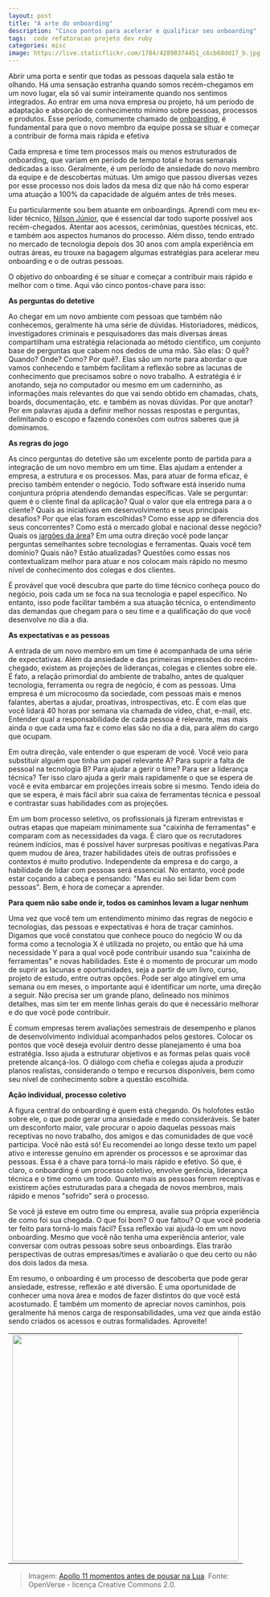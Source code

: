 ```yaml
---
layout: post
title: "A arte do onboarding"
description: "Cinco pontos para acelerar e qualificar seu onboarding"
tags:  code refatoracao projeto dev ruby
categories: misc
image: https://live.staticflickr.com/1784/42898374451_c6cb68dd17_b.jpg
---
```


Abrir uma porta e sentir que todas as pessoas daquela sala estão te olhando. Há uma sensação estranha quando somos recém-chegamos em um novo lugar, ela só vai sumir inteiramente quando nos sentimos integrados. Ao entrar em uma nova empresa ou projeto, há um período de adaptação e absorção de conhecimento mínimo sobre pessoas, processos e produtos. Esse período, comumente chamado de [onboarding](https://www.gupy.io/blog/onboarding), é fundamental para que o novo membro da equipe possa se situar e começar a contribuir de forma mais rápida e efetiva

Cada empresa e time tem processos mais ou menos estruturados de onboarding, que variam em período de tempo total e horas semanais dedicadas a isso. Geralmente, é um período de ansiedade do novo membro da equipe e de descobertas mútuas. Um amigo que passou diversas vezes por esse processo nos dois lados da mesa diz que não há como esperar uma atuação a 100% da capacidade de alguém antes de três meses.

Eu particularmente sou bem atuante em onboardings. Aprendi com meu ex-líder técnico, [Nilson Júnior](https://www.linkedin.com/in/nsmj/), que é essencial dar todo suporte possível aos recém-chegados. Atentar aos acessos, cerimônias, questões técnicas, etc. e também aos aspectos humanos do processo. Além disso, tendo entrado no mercado de tecnologia depois dos 30 anos com ampla experiência em outras áreas, eu trouxe na bagagem algumas estratégias para acelerar meu onboarding e o de outras pessoas.

O objetivo do onboarding é se situar e começar a contribuir mais rápido e melhor com o time. Aqui vão cinco pontos-chave para isso:

**As perguntas do detetive**

Ao chegar em um novo ambiente com pessoas que também não conhecemos, geralmente há uma série de dúvidas. Historiadores, médicos, investigadores criminais e pesquisadores das mais diversas áreas compartilham uma estratégia relacionada ao método científico, um conjunto base de perguntas que cabem nos dedos de uma mão. São elas: O quê? Quando? Onde? Como? Por quê?. Elas são um norte para abordar o que vamos conhecendo e também facilitam a reflexão sobre as lacunas de conhecimento que precisamos sobre o novo trabalho. A estratégia é ir anotando, seja no computador ou mesmo em um caderninho, as informações mais relevantes do que vai sendo obtido em chamadas, chats, boards, documentação, etc. e também as novas dúvidas. Por que anotar? Por em palavras ajuda a definir melhor nossas respostas e perguntas, delimitando o escopo e fazendo conexões com outros saberes que já dominamos.

**As regras do jogo**

As cinco perguntas do detetive são um excelente ponto de partida para a integração de um novo membro em um time. Elas ajudam a entender a empresa, a estrutura e os processos. Mas, para atuar de forma eficaz, é preciso também entender o negócio. Todo software está inserido numa conjuntura própria atendendo demandas específicas. Vale se perguntar: quem é o cliente final da aplicação? Qual o valor que ela entrega para a o cliente? Quais as iniciativas em desenvolvimento e seus principais desafios? Por que elas foram escolhidas? Como esse app se diferencia dos seus concorrentes? Como está o mercado global e nacional desse negócio? Quais os [jargões da área](https://dicionario.priberam.org/jarg%C3%A3o)? Em uma outra direção você pode lançar perguntas semelhantes sobre tecnologias e ferramentas. Quais você tem domínio? Quais não? Estão atualizadas? Questões como essas nos contextualizam melhor para atuar e nos colocam mais rápido no mesmo nível de conhecimento dos colegas e dos clientes.

É provável que você descubra que parte do time técnico conheça pouco do negócio, pois cada um se foca na sua tecnologia e papel específico. No entanto, isso pode facilitar também a sua atuação técnica, o entendimento das demandas que chegam para o seu time e a qualificação do que você desenvolve no dia a dia.

**As expectativas e as pessoas**

A entrada de um novo membro em um time é acompanhada de uma série de expectativas. Além da ansiedade e das primeiras impressões do recém-chegado, existem as projeções de lideranças, colegas e clientes sobre ele. É fato, a relação primordial do ambiente de trabalho, antes de qualquer tecnologia, ferramenta ou regra de negócio, é com as pessoas. Uma empresa é um microcosmo da sociedade, com pessoas mais e menos falantes, abertas a ajudar, proativas, introspectivas, etc. É com elas que você lidará 40 horas por semana via chamada de vídeo, chat, e-mail, etc. Entender qual a responsabilidade de cada pessoa é relevante, mas mais ainda o que cada uma faz e como elas são no dia a dia, para além do cargo que ocupam.

Em outra direção, vale entender o que esperam de você. Você veio para substituir alguém que tinha um papel relevante A? Para suprir a falta de pessoal na tecnologia B? Para ajudar a gerir o time? Para ser a liderança técnica? Ter isso claro ajuda a gerir mais rapidamente o que se espera de você e evita embarcar em projeções irreais sobre si mesmo. Tendo ideia do que se espera, é mais fácil abrir sua caixa de ferramentas técnica e pessoal e contrastar suas habilidades com as projeções.

Em um bom processo seletivo, os profissionais já fizeram entrevistas e outras etapas que mapeiam minimamente sua "caixinha de ferramentas" e comparam com as necessidades da vaga. É claro que os recrutadores reúnem indícios, mas é possível haver surpresas positivas e negativas.Para quem mudou de área, trazer habilidades úteis de outras profissões e contextos é muito produtivo. Independente da empresa e do cargo, a habilidade de lidar com pessoas será essencial. No entanto, você pode estar coçando a cabeça e pensando: "Mas eu não sei lidar bem com pessoas". Bem, é hora de começar a aprender.

**Para quem não sabe onde ir, todos os caminhos levam a lugar nenhum**

Uma vez que você tem um entendimento mínimo das regras de negócio e tecnologias, das pessoas e expectativas é hora de traçar caminhos. Digamos que você constatou que conhece pouco do negócio W ou da forma como a tecnologia X é utilizada no projeto, ou então que há uma necessidade Y para a qual você pode contribuir usando sua "caixinha de ferramentas" e novas habilidades. Este é o momento de procurar um modo de suprir as lacunas e oportunidades, seja a partir de um livro, curso, projeto de estudo, entre outras opções. Pode ser algo atingível em uma semana ou em meses, o importante aqui é identificar um norte, uma direção a seguir. Não precisa ser um grande plano, delineado nos mínimos detalhes, mas sim ter em mente linhas gerais do que é necessário melhorar e do que você pode contribuir.

É comum empresas terem avaliações semestrais de desempenho e planos de desenvolvimento individual acompanhados pelos gestores. Colocar os pontos que você deseja evoluir dentro desse planejamento é uma boa estratégia. Isso ajuda a estruturar objetivos e as formas pelas quais você pretende alcançá-los. O diálogo com chefia e colegas ajuda a produzir planos realistas, considerando o tempo e recursos disponíveis, bem como seu nível de conhecimento sobre a questão escolhida.

**Ação individual, processo coletivo**

A figura central do onboarding é quem está chegando. Os holofotes estão sobre ele, o que pode gerar uma ansiedade e medo consideráveis. Se bater um desconforto maior, vale procurar o apoio daquelas pessoas mais receptivas no novo trabalho, dos amigos e das comunidades de que você participa. Você não está só! Eu recomendei ao longo desse texto um papel ativo e interesse genuíno em aprender os processos e se aproximar das pessoas. Essa é a chave para torná-lo mais rápido e efetivo. Só que, é claro, o onboarding é um processo coletivo, envolve gerência, liderança técnica e o time como um todo. Quanto mais as pessoas forem receptivas e existirem ações estruturadas para a chegada de novos membros, mais rápido e menos "sofrido" será o processo.

Se você já esteve em outro time ou empresa, avalie sua própria experiência de como foi sua chegada. O que foi bom? O que faltou? O que você poderia ter feito para torná-lo mais fácil? Essa reflexão vai ajudá-lo em um novo onboarding. Mesmo que você não tenha uma experiência anterior, vale conversar com outras pessoas sobre seus onboardings. Elas trarão perspectivas de outras empresas/times e avaliarão o que deu certo ou não dos dois lados da mesa.

Em resumo, o onboarding é um processo de descoberta que pode gerar ansiedade, estresse, reflexão e até diversão. É uma oportunidade de conhecer uma nova área e modos de fazer distintos do que você está acostumado. É também um momento de apreciar novos caminhos, pois geralmente há menos carga de responsabilidades, uma vez que ainda estão sendo criados os acessos e outras formalidades. Aproveite!

<table cellpadding="0" cellspacing="0" border="0" width="100%">
<tr><td align="center">
  <img src="https://live.staticflickr.com/1784/42898374451_c6cb68dd17_b.jpg" width="450">
</td></tr>
</table>

>Imagem: [Apollo 11 momentos antes de pousar na Lua](https://openverse.org/image/a76c2702-2311-45b1-8052-515abe9d0855). Fonte: OpenVerse - licença Creative Commons 2.0.




